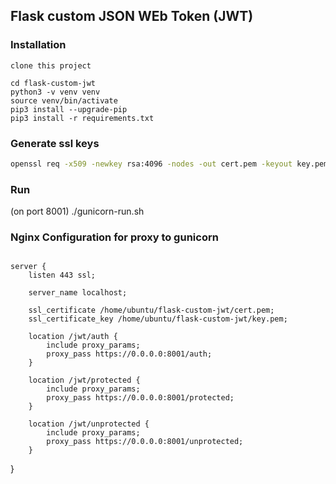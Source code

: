 ## Flask custom JSON WEb Token (JWT)

### Installation
    clone this project

    cd flask-custom-jwt
    python3 -v venv venv
    source venv/bin/activate
    pip3 install --upgrade-pip
    pip3 install -r requirements.txt

### Generate ssl keys
```bash
openssl req -x509 -newkey rsa:4096 -nodes -out cert.pem -keyout key.pem -days 365
```


### Run 
(on port 8001)
    ./gunicorn-run.sh

### Nginx Configuration for proxy to gunicorn
```Nginx

server {
    listen 443 ssl;

    server_name localhost;

    ssl_certificate /home/ubuntu/flask-custom-jwt/cert.pem;
    ssl_certificate_key /home/ubuntu/flask-custom-jwt/key.pem;

    location /jwt/auth {
        include proxy_params;
        proxy_pass https://0.0.0.0:8001/auth;
    }

    location /jwt/protected {
        include proxy_params;
        proxy_pass https://0.0.0.0:8001/protected;
    }

    location /jwt/unprotected {
        include proxy_params;
        proxy_pass https://0.0.0.0:8001/unprotected;
    }
```



}
